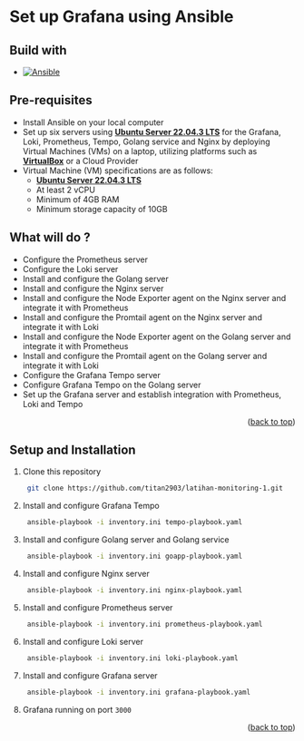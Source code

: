 <!-- Improved compatibility of back to top link: See: https://github.com/othneildrew/Best-README-Template/pull/73 -->
<a name="readme-top"></a>

# Set up Grafana using Ansible

## Build with

* [![Ansible][Ansible-image]][Ansible-url]

## Pre-requisites

* Install Ansible on your local computer
* Set up six servers using [**Ubuntu Server 22.04.3 LTS**](https://ubuntu.com/download/server) for the Grafana, Loki, Prometheus, Tempo, Golang service and Nginx by deploying Virtual Machines (VMs) on a laptop, utilizing platforms such as [**VirtualBox**](https://www.virtualbox.org/) or a Cloud Provider
* Virtual Machine (VM) specifications are as follows:
  * [**Ubuntu Server 22.04.3 LTS**](https://ubuntu.com/download/server)
  * At least 2 vCPU
  * Minimum of 4GB RAM
  * Minimum storage capacity of 10GB

## What will do ?

* Configure the Prometheus server
* Configure the Loki server
* Install and configure the Golang server
* Install and configure the Nginx server
* Install and configure the Node Exporter agent on the Nginx server and integrate it with Prometheus
* Install and configure the Promtail agent on the Nginx server and integrate it with Loki
* Install and configure the Node Exporter agent on the Golang server and integrate it with Prometheus
* Install and configure the Promtail agent on the Golang server and integrate it with Loki
* Configure the Grafana Tempo server
* Configure Grafana Tempo on the Golang server
* Set up the Grafana server and establish integration with Prometheus, Loki and Tempo

<p align="right">(<a href="#readme-top">back to top</a>)</p>

## Setup and Installation

1. Clone this repository

   ```sh
    git clone https://github.com/titan2903/latihan-monitoring-1.git
   ```

2. Install and configure Grafana Tempo
  
    ```sh
     ansible-playbook -i inventory.ini tempo-playbook.yaml
    ```

3. Install and configure Golang server and Golang service

    ```sh
     ansible-playbook -i inventory.ini goapp-playbook.yaml
    ```

4. Install and configure Nginx server

    ```sh
     ansible-playbook -i inventory.ini nginx-playbook.yaml
    ```

5. Install and configure Prometheus server

    ```sh
     ansible-playbook -i inventory.ini prometheus-playbook.yaml
    ```

6. Install and configure Loki server

    ```sh
     ansible-playbook -i inventory.ini loki-playbook.yaml
    ```

7. Install and configure Grafana server

    ```sh
     ansible-playbook -i inventory.ini grafana-playbook.yaml
    ```

8. Grafana running on port `3000`

<!-- MARKDOWN LINKS & IMAGES -->
<!-- https://www.markdownguide.org/basic-syntax/#reference-style-links -->

<p align="right">(<a href="#readme-top">back to top</a>)</p>

[Ansible-url]: https://www.ansible.com/
[Ansible-image]: https://img.shields.io/badge/ansible-FFFFF0?style=for-the-badge&logo=ansible&logoColor=black
